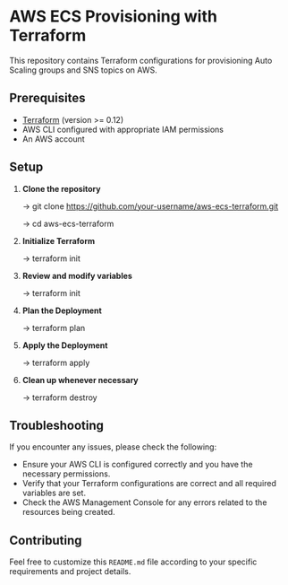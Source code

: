 # AWS ECS Provisioning with Terraform

This repository contains Terraform configurations for provisioning Auto Scaling groups and SNS topics on AWS.

## Prerequisites

- [Terraform](https://www.terraform.io/downloads.html) (version >= 0.12)
- AWS CLI configured with appropriate IAM permissions
- An AWS account

## Setup

1. **Clone the repository**

   -> git clone https://github.com/your-username/aws-ecs-terraform.git
   
   -> cd aws-ecs-terraform

3. **Initialize Terraform**

    -> terraform init

4. **Review and modify variables**

    -> terraform init

5. **Plan the Deployment**

    -> terraform plan

6. **Apply the Deployment**

    -> terraform apply

7. **Clean up whenever necessary**

    -> terraform destroy

## Troubleshooting
If you encounter any issues, please check the following:

- Ensure your AWS CLI is configured correctly and you have the necessary permissions.
- Verify that your Terraform configurations are correct and all required variables are set.
- Check the AWS Management Console for any errors related to the resources being created.

## Contributing
Feel free to customize this `README.md` file according to your specific requirements and project details.

